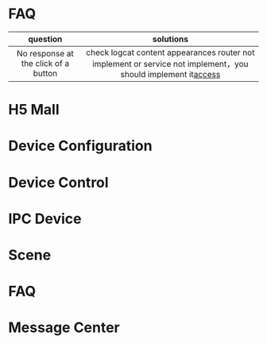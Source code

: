 # FAQ

| question |  solutions |
| :------:|:---:|
| No response at the click of a button |  check logcat content appearances router not implement or service not implement，you should implement it[access](./access.md#application-init) |

# H5 Mall

# Device Configuration

# Device Control

# IPC Device

# Scene

# FAQ

# Message Center

